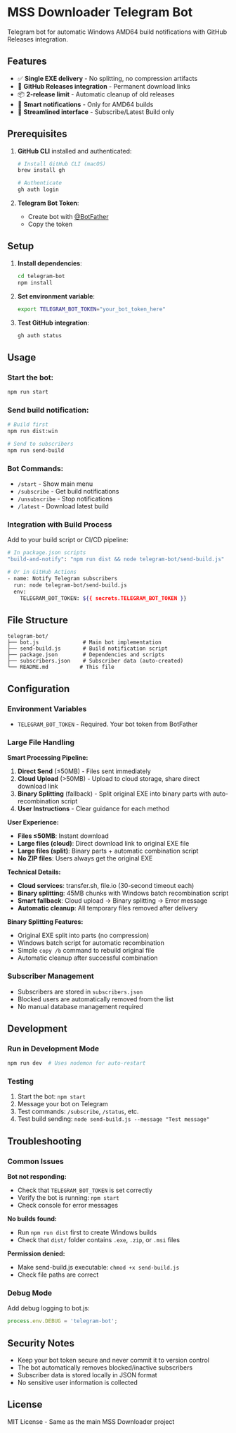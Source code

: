 # MSS Downloader Telegram Bot

Telegram bot for automatic Windows AMD64 build notifications with GitHub Releases integration.

## Features

- ✅ **Single EXE delivery** - No splitting, no compression artifacts
- 🚀 **GitHub Releases integration** - Permanent download links
- 📦 **2-release limit** - Automatic cleanup of old releases
- 🔔 **Smart notifications** - Only for AMD64 builds
- 🤖 **Streamlined interface** - Subscribe/Latest Build only

## Prerequisites

1. **GitHub CLI** installed and authenticated:
   ```bash
   # Install GitHub CLI (macOS)
   brew install gh
   
   # Authenticate
   gh auth login
   ```

2. **Telegram Bot Token**:
   - Create bot with [@BotFather](https://t.me/botfather)
   - Copy the token

## Setup

1. **Install dependencies**:
   ```bash
   cd telegram-bot
   npm install
   ```

2. **Set environment variable**:
   ```bash
   export TELEGRAM_BOT_TOKEN="your_bot_token_here"
   ```

3. **Test GitHub integration**:
   ```bash
   gh auth status
   ```

## Usage

### Start the bot:
```bash
npm run start
```

### Send build notification:
```bash
# Build first
npm run dist:win

# Send to subscribers
npm run send-build
```

### Bot Commands:
- `/start` - Show main menu
- `/subscribe` - Get build notifications
- `/unsubscribe` - Stop notifications  
- `/latest` - Download latest build

### Integration with Build Process

Add to your build script or CI/CD pipeline:

```bash
# In package.json scripts
"build-and-notify": "npm run dist && node telegram-bot/send-build.js"

# Or in GitHub Actions
- name: Notify Telegram subscribers
  run: node telegram-bot/send-build.js
  env:
    TELEGRAM_BOT_TOKEN: ${{ secrets.TELEGRAM_BOT_TOKEN }}
```

## File Structure

```
telegram-bot/
├── bot.js              # Main bot implementation
├── send-build.js       # Build notification script
├── package.json        # Dependencies and scripts
├── subscribers.json    # Subscriber data (auto-created)
└── README.md          # This file
```

## Configuration

### Environment Variables

- `TELEGRAM_BOT_TOKEN` - Required. Your bot token from BotFather

### Large File Handling

**Smart Processing Pipeline:**
1. **Direct Send** (≤50MB) - Files sent immediately
2. **Cloud Upload** (>50MB) - Upload to cloud storage, share direct download link  
3. **Binary Splitting** (fallback) - Split original EXE into binary parts with auto-recombination script
4. **User Instructions** - Clear guidance for each method

**User Experience:**
- **Files ≤50MB**: Instant download
- **Large files (cloud)**: Direct download link to original EXE file
- **Large files (split)**: Binary parts + automatic combination script
- **No ZIP files**: Users always get the original EXE

**Technical Details:**
- **Cloud services**: transfer.sh, file.io (30-second timeout each)
- **Binary splitting**: 45MB chunks with Windows batch recombination script
- **Smart fallback**: Cloud upload → Binary splitting → Error message
- **Automatic cleanup**: All temporary files removed after delivery

**Binary Splitting Features:**
- Original EXE split into parts (no compression)
- Windows batch script for automatic recombination
- Simple `copy /b` command to rebuild original file
- Automatic cleanup after successful combination

### Subscriber Management

- Subscribers are stored in `subscribers.json`
- Blocked users are automatically removed from the list
- No manual database management required

## Development

### Run in Development Mode

```bash
npm run dev  # Uses nodemon for auto-restart
```

### Testing

1. Start the bot: `npm start`
2. Message your bot on Telegram
3. Test commands: `/subscribe`, `/status`, etc.
4. Test build sending: `node send-build.js --message "Test message"`

## Troubleshooting

### Common Issues

**Bot not responding:**
- Check that `TELEGRAM_BOT_TOKEN` is set correctly
- Verify the bot is running: `npm start`
- Check console for error messages

**No builds found:**
- Run `npm run dist` first to create Windows builds
- Check that `dist/` folder contains `.exe`, `.zip`, or `.msi` files

**Permission denied:**
- Make send-build.js executable: `chmod +x send-build.js`
- Check file paths are correct

### Debug Mode

Add debug logging to bot.js:
```javascript
process.env.DEBUG = 'telegram-bot';
```

## Security Notes

- Keep your bot token secure and never commit it to version control
- The bot automatically removes blocked/inactive subscribers
- Subscriber data is stored locally in JSON format
- No sensitive user information is collected

## License

MIT License - Same as the main MSS Downloader project